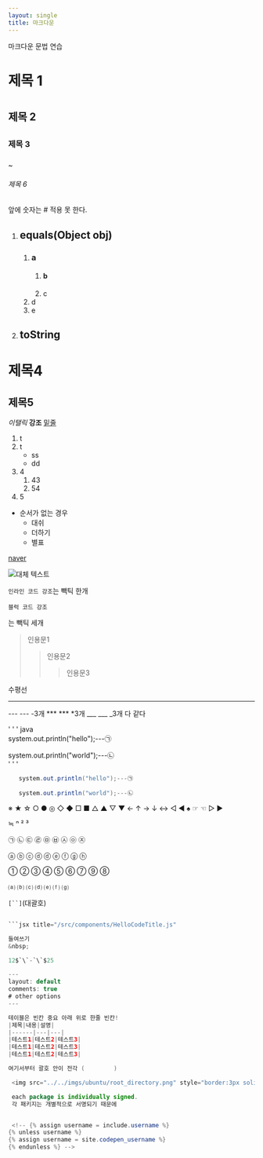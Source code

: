 ```yaml
---
layout: single
title: 마크다운
---
```


마크다운 문법 연습

# 제목 1 <h1>
## 제목 2 <h2>
### 제목 3 <h3>
~ 
###### 제목 6 <h6>

앞에 숫자는 # 적용 못 한다.
1. ## equals(Object obj)
   1. ### a
      1. #### b
      1. c
   1. d
   1. e
1. ## toString


제목4
=====

제목5
-----

*이탤릭*
__강조__
<u>밑줄</u>

1. t
1. t
    - ss
    - dd
1. 4
    1. 43
    1. 54
1. 5

- 순서가 없는 경우
    - 대쉬
    + 더하기
    * 별표

[naver](https://naver.com "링크 설명은 따옴표로") 

![대체 텍스트](https://search.pstatic.net/common/?src=http%3A%2F%2Fblogfiles.naver.net%2FMjAyMDA1MjJfMjM3%2FMDAxNTkwMTIwNzAzNDc3.UrMgzqzXga7KNjY-K8mldMPIDNIqJ8NRWn1mekXyQLUg.yPNQ0Dm9I7qOrgBSCefR6wAv8VnPIzDLwRu4fiBOA5Eg.GIF.dhcnsgh77%2F1590120700821.gif&type=sc960_832_gif "이미지 설명")
    
`인라인 코드 강조`는 빽틱 한개

```
블럭 코드 강조
```
는 빽틱 세개


>인용문1
>>인용문2
>>>인용문3


수평선
<hr/>
---
--- -3개
***
*** *3개
___
___ _3개
다 같다

&#39; &#39; &#39; java   
   system.out.println("hello");&#45;&#45;&#45;㉠   
   
   system.out.println("world");&#45;&#45;&#45;㉡   
&#39; &#39; &#39;
```java
   system.out.println("hello");---㉠   
   
   system.out.println("world");---㉡   
````

※ ★ ☆ ○ ● ◎ ◇ ◆ □ ■ △ ▲ ▽ ▼ 
← ↑ → ↓ ↔ ◁ ◀ ♠ ☞ ☜ ▷ ▶

≒ ⁿ ² ³ 

㉠ ㉡ ㉢ ㉣ ㉤ ㉥ ㉦ ㉧ ㉨

ⓐ ⓑ ⓒ ⓓ ⓓ ⓔ ⓕ ⓖ ⓗ

① ② ③ ④ ⑤ ⑥ ⑦ ⑨ ⑧ 

⒜ ⒝ ⒞ ⒟ ⒠ ⒡ ⒢

`[``]`(대괄호)

```java {1-21} showLineNumbers

```jsx title="/src/components/HelloCodeTitle.js"

들여쓰기
&nbsp;

12$`\`-`\`$25

---
layout: default
comments: true
# other options
---

테이블은 빈칸 중요 아래 위로 한줄 빈칸!
|제목|내용|설명|
|------|---|---|
|테스트1|테스트2|테스트3|
|테스트1|테스트2|테스트3|
|테스트1|테스트2|테스트3|

여기서부터 괄호 안이 전각 (　　　　　)

 <img src="../../imgs/ubuntu/root_directory.png" style="border:3px solid black;border-radius:9px;width:800px">   

 each package is individually signed.
 각 패키지는 개별적으로 서명되기 때문에 


 <!-- {% assign username = include.username %}
{% unless username %}
{% assign username = site.codepen_username %}
{% endunless %} -->


